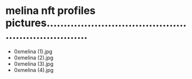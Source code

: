# melina nft profiles pictures.................................................................
- 0xmelina (1).jpg
- 0xmelina (2).jpg
- 0xmelina (3).jpg
- 0xmelina (4).jpg
